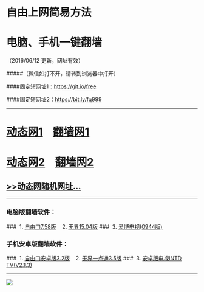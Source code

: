 # 自由上网简易方法
# 电脑、手机一键翻墙
（2016/06/12 更新，网址有效）

#####（微信如打不开，请转到浏览器中打开）

####固定短网址1：https://git.io/free

####固定短网址2：https://bit.ly/fq999


***
# <a href="http://dt-01.stg.hk/613/1" target="_blank">动态网1</a>&nbsp;&nbsp;&nbsp;&nbsp;<a href="http://fq-01.defeo.org" target="_blank">翻墙网1</a>

# <a href="http://dt-02.season.tw/613/1" target="_blank">动态网2</a>&nbsp;&nbsp;&nbsp;&nbsp;<a href="http://fq-2.myapl.org" target="_blank">翻墙网2</a>

## <a href="http://fq-03.uzon.org/urldt.php/609/3" target="_blank">>>动态网随机网址...</a>

***

### 电脑版翻墙软件：
###&nbsp;&nbsp;1. <a href="http://fq-04.mabil.org/fgget.php?fid=fg758p.zip" target="_blank">自由门7.58版</a>&nbsp;&nbsp;&nbsp;&nbsp;2. <a href="http://fq-04.mabil.org/fgget.php?fid=u1504.zip" target="_blank">无界15.04版</a>
###&nbsp;&nbsp;3. <a href="http://fq-04.mabil.org/fgget.php?fid=GreeniPPOTV_Setup_Ver12Build944b.zip" target="_blank">爱博电视(0944版)</a>

### 手机安卓版翻墙软件：
###&nbsp;&nbsp;1. <a href="http://fq-04.mabil.org/fgget.php?fid=fgma32.apk" target="_blank">自由门安卓版3.2版</a>&nbsp;&nbsp;&nbsp;&nbsp;2. <a href="http://fq-04.mabil.org/fgget.php?fid=um3.5.apk" target="_blank">无界一点通3.5版</a>
###&nbsp;&nbsp;3. <a href="http://fq-04.mabil.org/fgget.php?fid=iNTD_TV.apk" target="_blank">安卓版电视iNTD TV(V2.1.3)</a>

***

<p><img src="http://fq-5.919.tw/pic/yjfq-20160613ok.png"></p> 
